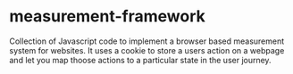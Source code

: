 # measurement-framework
Collection of Javascript code to implement a browser based measurement system for websites. It uses a cookie to store a users action on a webpage and let you map thoose actions to a particular state in the user journey.
